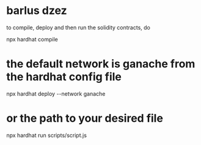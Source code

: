 # barlus dzez

to compile, deploy and then run the solidity contracts, do

npx hardhat compile

# the default network is ganache from the hardhat config file
npx hardhat deploy --network ganache

# or the path to your desired file
npx hardhat run scripts/script.js
